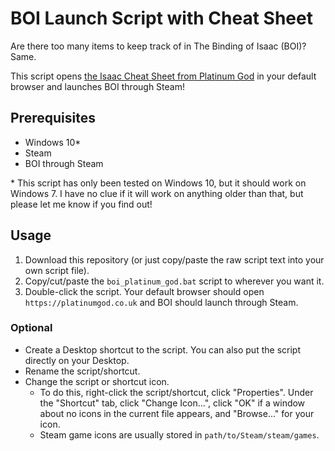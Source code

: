 # BOI Launch Script with Cheat Sheet

Are there too many items to keep track of in The Binding of Isaac (BOI)? Same.

This script opens 
[the Isaac Cheat Sheet from Platinum God](https://platinumgod.co.uk/) 
in your default browser and launches BOI through Steam!

## Prerequisites

- Windows 10\*
- Steam
- BOI through Steam

\* This script has only been tested on Windows 10, but it should work on 
Windows 7. I have no clue if it will work on anything older than that, but 
please let me know if you find out!

## Usage

1. Download this repository (or just copy/paste the raw script text into your
  own script file).
3. Copy/cut/paste the `boi_platinum_god.bat` script to wherever you want it.
4. Double-click the script. Your default browser should open 
  `https://platinumgod.co.uk` and BOI should launch through Steam.
  
### Optional

- Create a Desktop shortcut to the script. You can also put the 
  script directly on your Desktop.
- Rename the script/shortcut.
- Change the script or shortcut icon. 
    - To do this, right-click the script/shortcut, click "Properties". Under
      the "Shortcut" tab, click "Change Icon...", click "OK" if a window about
      no icons in the current file appears, and "Browse..." for your icon.
    - Steam game icons are usually stored in `path/to/Steam/steam/games`.